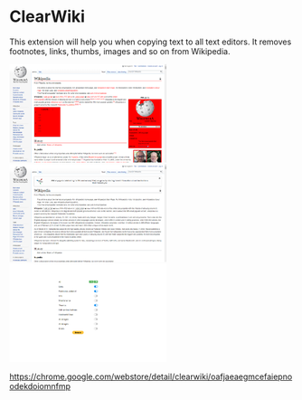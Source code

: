# ClearWiki

This extension will help you when copying text to all text editors. It removes footnotes, links, thumbs, images and so on from Wikipedia.

<p float="left">
  <img src="screenshots/Screenshot1.png" width="278" height="auto">
  <img src="screenshots/Screenshot2.png" width="278" height="auto">
  <img src="screenshots/Screenshot3.png" width="278" height="auto">
</p>

https://chrome.google.com/webstore/detail/clearwiki/oafjaeaegmcefaiepnoodekdoiomnfmp
